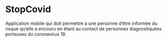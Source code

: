 # StopCovid

Application mobile qui doit permettre à une personne d’être informée du risque qu’elle a encouru en étant au contact de personnes diagnostiquées porteuses du coronavirus 19.
